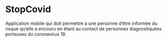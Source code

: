 # StopCovid

Application mobile qui doit permettre à une personne d’être informée du risque qu’elle a encouru en étant au contact de personnes diagnostiquées porteuses du coronavirus 19.
